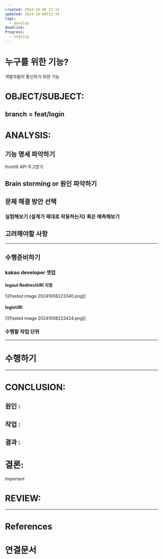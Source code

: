 ```yaml
---
created: 2024-10-08 22:14
updated: 2024-10-08T22:35
tags:
  - develop
deadline: 
Progress:
  - ongoing
---
```

# 누구를 위한 기능?
개발자들이 통신하기 위한 기능
# OBJECT/SUBJECT:
## branch = feat/login

# ANALYSIS:
## 기능 명세 파악하기
front와 API 주고받기

## Brain storming or 원인 파악하기



## 문제 해결 방안 선택
### 실험해보기 (설계가 제대로 작동하는지) 혹은 예측해보기

## 고려해야할 사항


---
## 수행준비하기
### kakao developer 셋업
#### logout RedirectURI 지정
![[Pasted image 20241008223340.png]]

#### loginURI
![[Pasted image 20241008223424.png]]





### 수행할 작업 단위

---
# 수행하기 



---
# CONCLUSION:

## 원인 :

## 작업 :

## 결과 :

# 결론:
>[!important]

# REVIEW:

---
# References

# 연결문서
